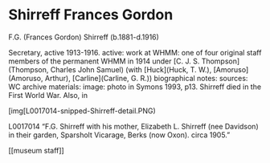 



# Shirreff Frances Gordon


F.G. (Frances Gordon) Shirreff (b.1881-d.1916)

Secretary, active 1913-1916.
active:
work at WHMM: one of four original staff members of the permanent WHMM in 1914 under [C. J. S. Thompson](Thompson, Charles John Samuel) (with [Huck](Huck, T. W.), [Amoruso](Amoruso, Arthur), [Carline](Carline, G. R.))
biographical notes:
sources:
WC archive materials:
image: photo in Symons 1993, p13. Shirreff died in the First World War. Also, in

[img[L0017014-snipped-Shirreff-detail.PNG)

L0017014
“F.G. Shirreff with his mother, Elizabeth L. Shirreff (nee Davidson) in their garden, Sparsholt Vicarage, Berks (now Oxon). circa 1905.”



[[museum staff]]
